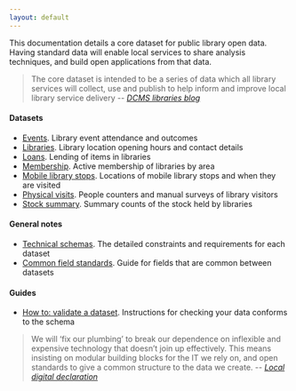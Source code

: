 ```yaml
---
layout: default
---
```


This documentation details a core dataset for public library open data. Having standard data will enable local services to share analysis techniques, and build open applications from that data.

> The core dataset is intended to be a series of data which all library services will collect, use and publish to help inform and improve local library service delivery
> -- <cite>[DCMS libraries blog](https://dcmslibraries.blog.gov.uk/2019/09/06/libraries-and-open-data/)</cite>

#### Datasets

- [Events](./events). Library event attendance and outcomes
- [Libraries](./libraries). Library location opening hours and contact details
- [Loans](./loans). Lending of items in libraries
- [Membership](./membership). Active membership of libraries by area
- [Mobile library stops](./mobile-library-stops). Locations of mobile library stops and when they are visited
- [Physical visits](./physical-visits). People counters and manual surveys of library visitors
- [Stock summary](./stock-summary). Summary counts of the stock held by libraries

#### General notes

- [Technical schemas](./technical-schemas). The detailed constraints and requirements for each dataset
- [Common field standards](./common-fields). Guide for fields that are common between datasets

#### Guides

- [How to: validate a dataset](./how-to-validate-a-dataset). Instructions for checking your data conforms to the schema

> We will ‘fix our plumbing’ to break our dependence on inflexible and expensive technology that doesn’t join up effectively. This means insisting on modular building blocks for the IT we rely on, and open standards to give a common structure to the data we create.
> -- <cite>[Local digital declaration](https://localdigital.gov.uk/declaration/)</cite>
